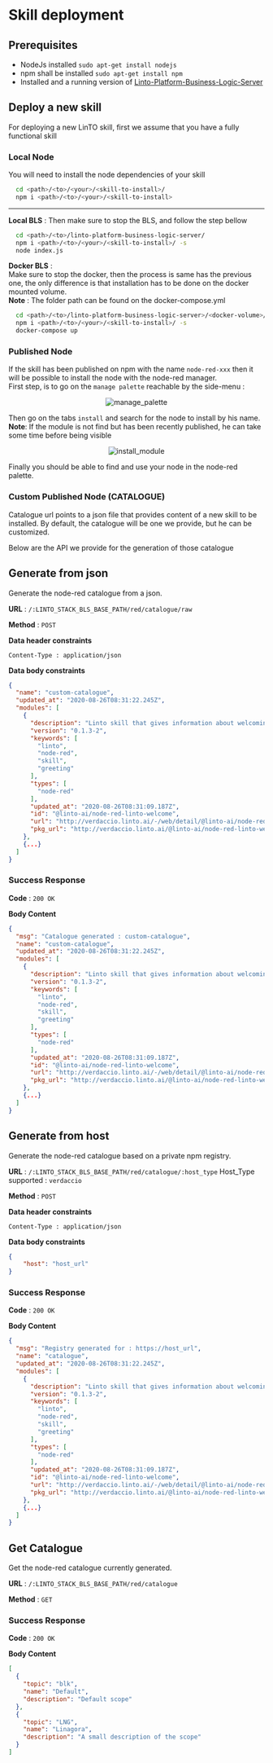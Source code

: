 
# Skill deployment
## Prerequisites
* NodeJs installed `sudo apt-get install nodejs`
* npm shall be installed `sudo apt-get install npm`
* Installed and a running version of [Linto-Platform-Business-Logic-Server](https://github.com/linto-ai/linto-platform-business-logic-server) 

## Deploy a new skill
For deploying a new LinTO skill, first we assume that you have a fully functional skill

### Local Node
You will need to install the node dependencies of your skill

```sh
  cd <path>/<to>/<your>/<skill-to-install>/
  npm i <path>/<to>/<your>/<skill-to-install>
```
____
**Local BLS** :
Then make sure to stop the BLS, and follow the step bellow 

```sh
  cd <path>/<to>/linto-platform-business-logic-server/
  npm i <path>/<to>/<your>/<skill-to-install>/ -s
  node index.js
```

**Docker BLS** : <br>
Make sure to stop the docker, then the process is same has the previous one, the only difference is that installation has to be done on the docker mounted volume.
<br>**Note** : The folder path can be found on the docker-compose.yml
```sh
  cd <path>/<to>/linto-platform-business-logic-server>/<docker-volume>/
  npm i <path>/<to>/<your>/<skill-to-install>/ -s
  docker-compose up
```

### Published Node
If the skill has been published on npm with the name `node-red-xxx` then it will be possible to install the node with the node-red manager.
<br>First step, is to go on the `manage palette` reachable by the side-menu :
<p align="center">
  <img src="../_media/skills/depguide/manage_palette.png" alt="manage_palette"/>
</p>


Then go on the tabs `install` and search for the node to install by his name.
<br>**Note**: If the module is not find but has been recently published, he can take some time before being visible
<p align="center">
  <img src="../_media/skills/depguide/install_module.png" alt="install_module"/>
</p>
Finally you should be able to find and use your node in the node-red palette.


### Custom Published Node (CATALOGUE)
Catalogue url points to a json file that provides content of a new skill to be installed.
By default, the catalogue will be one we provide, but he can be customized.

Below are the API we provide for the generation of those catalogue

## Generate from json
Generate the node-red catalogue from a json.

**URL** : `/:LINTO_STACK_BLS_BASE_PATH/red/catalogue/raw`

**Method** : `POST`

**Data header constraints**

```
Content-Type : application/json
```

**Data body constraints**

```json
{
  "name": "custom-catalogue",
  "updated_at": "2020-08-26T08:31:22.245Z",
  "modules": [
    {
      "description": "Linto skill that gives information about welcoming (greeting, goodbye, how are you)",
      "version": "0.1.3-2",
      "keywords": [
        "linto",
        "node-red",
        "skill",
        "greeting"
      ],
      "types": [
        "node-red"
      ],
      "updated_at": "2020-08-26T08:31:09.187Z",
      "id": "@linto-ai/node-red-linto-welcome",
      "url": "http://verdaccio.linto.ai/-/web/detail/@linto-ai/node-red-linto-welcome",
      "pkg_url": "http://verdaccio.linto.ai/@linto-ai/node-red-linto-welcome/-/@linto-ai/node-red-linto-welcome-0.1.3-2.tgz"
    },
    {...}
  ]
}
```

### Success Response

**Code** : `200 OK`

**Body Content**
```json
{
  "msg": "Catalogue generated : custom-catalogue",
  "name": "custom-catalogue",
  "updated_at": "2020-08-26T08:31:22.245Z",
  "modules": [
    {
      "description": "Linto skill that gives information about welcoming (greeting, goodbye, how are you)",
      "version": "0.1.3-2",
      "keywords": [
        "linto",
        "node-red",
        "skill",
        "greeting"
      ],
      "types": [
        "node-red"
      ],
      "updated_at": "2020-08-26T08:31:09.187Z",
      "id": "@linto-ai/node-red-linto-welcome",
      "url": "http://verdaccio.linto.ai/-/web/detail/@linto-ai/node-red-linto-welcome",
      "pkg_url": "http://verdaccio.linto.ai/@linto-ai/node-red-linto-welcome/-/@linto-ai/node-red-linto-welcome-0.1.3-2.tgz"
    },
    {...}
  ]
}
```

## Generate from host
Generate the node-red catalogue based on a private npm registry.

**URL** : `/:LINTO_STACK_BLS_BASE_PATH/red/catalogue/:host_type`
Host_Type supported : `verdaccio`

**Method** : `POST`

**Data header constraints**

```
Content-Type : application/json
```

**Data body constraints**

```json
{
	"host": "host_url"
}
```

### Success Response

**Code** : `200 OK`

**Body Content**
```json
{
  "msg": "Registry generated for : https://host_url",
  "name": "catalogue",
  "updated_at": "2020-08-26T08:31:22.245Z",
  "modules": [
    {
      "description": "Linto skill that gives information about welcoming (greeting, goodbye, how are you)",
      "version": "0.1.3-2",
      "keywords": [
        "linto",
        "node-red",
        "skill",
        "greeting"
      ],
      "types": [
        "node-red"
      ],
      "updated_at": "2020-08-26T08:31:09.187Z",
      "id": "@linto-ai/node-red-linto-welcome",
      "url": "http://verdaccio.linto.ai/-/web/detail/@linto-ai/node-red-linto-welcome",
      "pkg_url": "http://verdaccio.linto.ai/@linto-ai/node-red-linto-welcome/-/@linto-ai/node-red-linto-welcome-0.1.3-2.tgz"
    },
    {...}
  ]
}
```

## Get Catalogue
Get the node-red catalogue currently generated.

**URL** : `/:LINTO_STACK_BLS_BASE_PATH/red/catalogue`

**Method** : `GET`

### Success Response

**Code** : `200 OK`

**Body Content**
```json
[
  {
    "topic": "blk",
    "name": "Default",
    "description": "Default scope"
  },
  {
    "topic": "LNG",
    "name": "Linagora",
    "description": "A small description of the scope"
  }
]
```